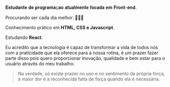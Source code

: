 𝐄𝐬𝐭𝐮𝐝𝐚𝐧𝐭𝐞 𝐝𝐞 𝐩𝐫𝐨𝐠𝐫𝐚𝐦𝐚ç𝐚𝐨 𝐚𝐭𝐮𝐚𝐥𝐦𝐞𝐧𝐭𝐞 𝐟𝐨𝐜𝐚𝐝𝐚 𝐞𝐦 𝐅𝐫𝐨𝐧𝐭-𝐞𝐧𝐝.

Procurando ser cada dia melhor. 🤟🏻💟

Conhecimento prático em <strong>HTML, CSS e Javascript</strong>.

Estudando <strong>React</strong>.

Eu acredito que a tecnologia é capaz de transformar a vida de todos nós com a praticidade que ela oferece para a nossa rotina, é um prazer fazer parte disso pois quero proporcionar inovação, qualidade e bem estar para o usuário através do meu trabalho.
    
> Na verdade, só existe prazer no uso e no sentimento da própria força, a maior dor é a reconhecida falta de força quando ela é necessária.

